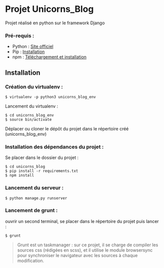 # Projet Unicorns_Blog

Projet réalisé en python sur le framework Django

### Pré-requis : 
- Python : [Site officiel](https://www.python.org/downloads/)
- Pip : [Installation](https://pip.pypa.io/en/stable/installing/)
- npm : [Téléchargement et installation](https://www.npmjs.com/get-npm)

## Installation




### Création du virtualenv : 

    $ virtualenv -p python3 unicorns_blog_env

Lancement du virtualenv : 
   
	$ cd unicorns_blog_env
    $ source bin/activate
    
  Déplacer ou cloner le dépôt du projet dans le répertoire créé (unicorns_blog_env)
  
### Installation des dépendances du projet : 

Se placer dans le dossier du projet : 

    $ cd unicorns_blog
    $ pip install -r requirements.txt
    $ npm install
    
### Lancement du serveur : 

    $ python manage.py runserver

### Lancement de grunt : 

ouvrir un second terminal, se placer dans le répertoire du projet puis lancer : 

    $ grunt

> Grunt est un taskmanager : sur ce projet, il se charge de compiler les sources css (rédigées en scss), et il utilise le module browsersync pour synchroniser le navigateur avec les sources à chaque modification. 
